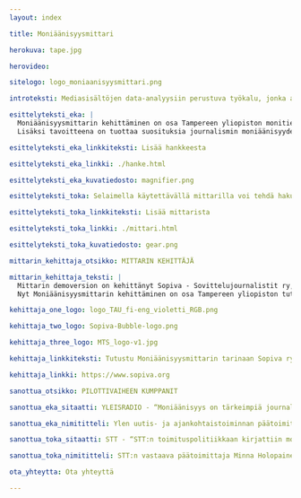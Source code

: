 ```yaml
---
layout: index

title: Moniäänisyysmittari

herokuva: tape.jpg

herovideo:

sitelogo: logo_moniaanisyysmittari.png

introteksti: Mediasisältöjen data-analyysiin perustuva työkalu, jonka avulla nähdään, ketkä pääsevät ääneen journalismissa. Moniäänisyysmittari tukee journalismin ja median moniäänisyyden kehittämistä.

esittelyteksti_eka: |
  Moniäänisyysmittarin kehittäminen on osa Tampereen yliopiston monitieteistä tutkimushanketta, jossa voimansa yhdistävät journalistiikan ja tietotekniikan tutkimus, kaksi mediataloa sekä monialainen ohjausryhmä. Rahoittajana toimii Media-alan Tutkimussäätiö. Hankkeen tavoitteena on kehittää valmiiksi luonnollisen kielen käsittelymenetelmiä hyödyntävä data-analytiikkatyökalu ja kokeilla sen käyttöä työpajoissa, jotka järjestetään hankekumppaneina toimivien toimitusten kanssa.<br><br>
  Lisäksi tavoitteena on tuottaa suosituksia journalismin moniäänisyyden kehittämiseksi erilaisten toimitusten näkökulmasta. Lähtökohtana on luottamus siihen, että erilaisia ääniä ja näkökulmia kuuntelemalla ja yhteistä ymmärrystä lisäämällä saadaan aikaan parempaa journalismia ja laadukkaampaa julkista keskustelua.

esittelyteksti_eka_linkkiteksti: Lisää hankkeesta

esittelyteksti_eka_linkki: ./hanke.html

esittelyteksti_eka_kuvatiedosto: magnifier.png

esittelyteksti_toka: Selaimella käytettävällä mittarilla voi tehdä hakuja, jotka perustuvat mediatalojen uutisarkistoihin ja tietokantoihin. NLP-teknologiaa hyödyntävä mittari tunnistaa tekstistä haastateltavat henkilöt ja heihin liittyviä tietoja. Mittari mm. listaa haastatelluimmat henkilöt eri aihepiireistä sekä kertoo mm. naisten ja miesten osuuden kaikista haastatelluista, eri puolueita edustavien haastateltujen osuuden sekä erilaisten titteleiden esiintyvyyden. Hankkeen yhtenä keskeisenä kysymyksenä on pohtia, mitä ulottuvuuksia moniäänisyyden laajasta käsitteestä kannattaa mitata. Hakuominaisuuksien kehittäminen onkin kesken.

esittelyteksti_toka_linkkiteksti: Lisää mittarista

esittelyteksti_toka_linkki: ./mittari.html

esittelyteksti_toka_kuvatiedosto: gear.png

mittarin_kehittaja_otsikko: MITTARIN KEHITTÄJÄ

mittarin_kehittaja_teksti: |
  Mittarin demoversion on kehittänyt Sopiva - Sovittelujournalistit ry, jonka juuret ovat Tampereen yliopiston Sovittelujournalismi-nimisessä tutkimushankkeessa. Sopiva ry:n tiimi osallistui mittarilla Helsingin Sanomain Säätiön vuoden 2019 Uutisraivaaja-innovaatiokilpailuun ja pääsi projektilla viiden finalistin joukkoon. Uutisraivaajassa projektin kumppaneina toimivat Yleisradio ja Suomen Tietotoimisto STT.<br><br>
  Nyt Moniäänisyysmittarin kehittäminen on osa Tampereen yliopiston tutkimushanketta, jonka kumppaneina ovat STT ja Kaleva Media. Rahoittajana toimii Media-alan tutkimussäätiö ja Journalistisen kulttuurin edistämissäätiö. Hankkeen parissa työskentelee tutkimusryhmä, johon kuuluvat tutkijat journalistiikasta ja tietotekniikasta sekä molempien tieteiden professorit. Tutkimusryhmää ohjaa apulaisprofessori Laura Ahva.

kehittaja_one_logo: logo_TAU_fi-eng_violetti_RGB.png

kehittaja_two_logo: Sopiva-Bubble-logo.png

kehittaja_three_logo: MTS_logo-v1.jpg

kehittaja_linkkiteksti: Tutustu Moniäänisyysmittarin tarinaan Sopiva ry:n nettisivuilla.

kehittaja_linkki: https://www.sopiva.org

sanottua_otsikko: PILOTTIVAIHEEN KUMPPANIT

sanottua_eka_sitaatti: YLEISRADIO - “Moniäänisyys on tärkeimpiä journalismin ominaisuuksia. Vanha totuus kuuluu, että jos et voi mitata, et voi myöskään johtaa. Moniäänisyyden parantaminen vaatii siis hyviä mittareita, joita meiltä nyt puuttuu. Siksi olemme ilomielin mukana tässä hankkeessa.”

sanottua_eka_nimititteli: Ylen uutis- ja ajankohtaistoiminnan päätoimittaja Jouko Jokinen

sanottua_toka_sitaatti: STT - “STT:n toimituspolitiikkaan kirjattiin moniäänisyyden tavoite jo yli vuosikymmen sitten. Uutistoimiston usein pakkotahtisessa arjessa tavoite on vaikea saavuttaa, joten työkalu sen tueksi on tervetullut.”

sanottua_toka_nimititteli: STT:n vastaava päätoimittaja Minna Holopainen

ota_yhteytta: Ota yhteyttä

---
```

